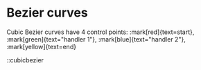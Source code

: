 # Bezier curves

Cubic Bezier curves have 4 control points: :mark[red]{text=start}, :mark[green]{text="handler 1"}, :mark[blue]{text="handler 2"}, :mark[yellow]{text=end}

::cubicbezier
